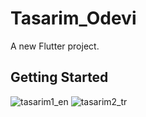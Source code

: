 # Tasarim_Odevi

A new Flutter project.

## Getting Started

![tasarim1_en](https://github.com/onurmelikoglu/Flutter_Bootcamp_Techcareer/assets/60974044/880fd114-0bd1-4671-b5c9-009778d2558e)
![tasarim2_tr](https://github.com/onurmelikoglu/Flutter_Bootcamp_Techcareer/assets/60974044/738b0b75-26ad-444d-a7c1-2591f8072ccc)



